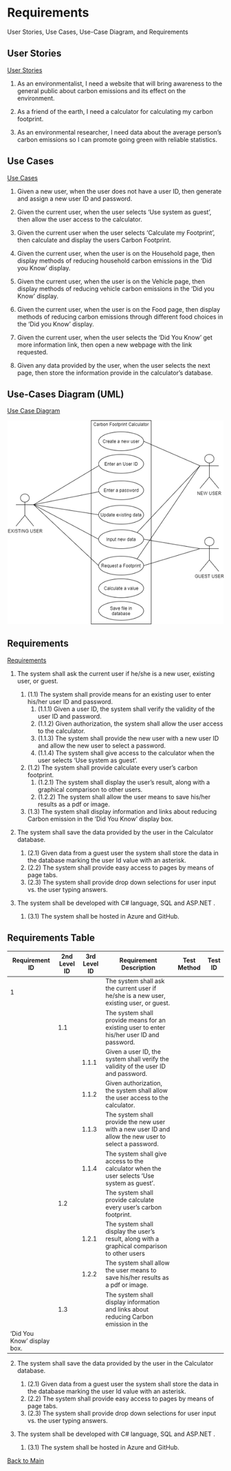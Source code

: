# Requirements
User Stories, Use Cases, Use-Case Diagram, and Requirements

## User Stories
[User Stories](https://github.com/montiqum/My_Carbon_Footprint_Calculator/blob/main/Requirements/User_Stories.md)

1.	As an environmentalist, I need a website that will bring awareness to  the general public about carbon emissions and its effect on the environment.

2.	As a friend of the earth, I need a calculator for calculating my carbon footprint.

3.	As an environmental researcher, I need data about the average person’s carbon emissions so I can promote going green with reliable statistics.

## Use Cases
[Use Cases](https://github.com/montiqum/My_Carbon_Footprint_Calculator/blob/main/Requirements/Use_Cases.md)

1.	Given a new user, when the user does not have a user ID, then generate and assign a new user ID and password.

2.	Given the current user, when the user selects ‘Use system as guest’, then allow the user access to the calculator.

3.	Given the current user when the user selects ‘Calculate my Footprint’, then calculate and display the users Carbon Footprint.

4.	Given the current user, when the user is on the Household page, then display methods of reducing household carbon emissions in the ‘Did you Know’ display.

5.	Given the current user, when the user is on the Vehicle page, then display methods of reducing vehicle carbon emissions in the ‘Did you Know’ display.

6.	Given the current user, when the user is on the Food page, then display methods of reducing carbon emissions through different food choices in the ‘Did you Know’ display.

7.	Given the current user, when the user selects the ‘Did You Know’ get more information link, then open a new webpage  with the link requested.

8.	Given any data provided by the user, when the user selects the next page, then store the information provide in the calculator’s database.

## Use-Cases Diagram (UML)
[Use Case Diagram](https://github.com/montiqum/My_Carbon_Footprint_Calculator/blob/main/Requirements/Use_Case_Diagram.md)

![UML](https://github.com/montiqum/My_Carbon_Footprint_Calculator/blob/main/Requirements/Melanie_Montique_Use_Case_Diagram.png)


## Requirements
[Requirements](https://github.com/montiqum/My_Carbon_Footprint_Calculator/blob/main/Requirements/Requirements.md)
1. The system shall ask the current user if he/she is a new user, existing user, or guest.
   1. (1.1) The system shall provide means for an existing user to enter his/her user ID and password.
      1. (1.1.1) Given a user ID, the system shall verify the validity of the user ID and password.
      2. (1.1.2) Given authorization, the system shall allow the user access to the calculator.
      3. (1.1.3) The system shall provide the new user with a new user ID and allow the new user to select a password.
      4. (1.1.4) The system shall give access to the calculator when the user selects ‘Use system as guest’.
   2. (1.2) The system shall provide calculate every user’s carbon footprint.
      1. (1.2.1) The system shall display the user’s result, along with a graphical comparison to other users.
      2. (1.2.2) The system shall allow the user means to save his/her results as a pdf or image.
   3. (1.3) The system shall display information and links about reducing Carbon emission in the 
      ‘Did You Know’ display box.
      
2. The system shall save the data provided by the user in the Calculator database.
   1. (2.1) Given data from a guest user the system shall store the data in the database marking the 
      user Id value with an asterisk. 
   2. (2.2) The system shall provide easy access to pages by means of page tabs.
   3. (2.3) The system shall provide drop down selections for user input vs. the user typing answers.
  
3. The system shall be developed with C# language, SQL and ASP.NET .
   1. (3.1) The system shall be hosted in Azure and GitHub.


## Requirements Table
| Requirement ID | 2nd Level ID | 3rd Level ID | Requirement Description | Test Method | Test ID |
| ---------------| ------------ | ------------ | ----------------------- | ----------- | --------|
| 1 |     |       | The system shall ask the current user if he/she is a new user, existing user, or guest.               |    |    |
|   | 1.1 |       | The system shall provide means for an existing user to enter his/her user ID and password.            |    |    |
|   |     | 1.1.1 | Given a user ID, the system shall verify the validity of the user ID and password.                    |    |    |
|   |     | 1.1.2 | Given authorization, the system shall allow the user access to the calculator.                        |    |    |
|   |     | 1.1.3 | The system shall provide the new user with a new user ID and allow the new user to select a password. |    |    |
|   |     | 1.1.4 | The system shall give access to the calculator when the user selects ‘Use system as guest’.           |    |    |
|   | 1.2 |       | The system shall provide calculate every user’s carbon footprint.                                     |    |    |
|   |     | 1.2.1 | The system shall display the user’s result, along with a graphical comparison to other users          |    |    |
|   |     | 1.2.2 | The system shall allow the user means to save his/her results as a pdf or image.                      |    |    |
|   | 1.3 |       | The system shall display information and links about reducing Carbon emission in the 
                    ‘Did You Know’ display box.                                                                           |    |    |
      
2. The system shall save the data provided by the user in the Calculator database.
   1. (2.1) Given data from a guest user the system shall store the data in the database marking the 
      user Id value with an asterisk. 
   2. (2.2) The system shall provide easy access to pages by means of page tabs.
   3. (2.3) The system shall provide drop down selections for user input vs. the user typing answers.
  
3. The system shall be developed with C# language, SQL and ASP.NET .
   1. (3.1) The system shall be hosted in Azure and GitHub.

[Back to Main](https://github.com/montiqum/My_Carbon_Footprint_Calculator)
